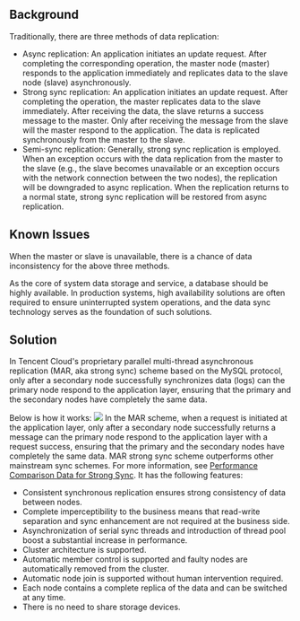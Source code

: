 ## Background
Traditionally, there are three methods of data replication:
- Async replication: An application initiates an update request. After completing the corresponding operation, the master node (master) responds to the application immediately and replicates data to the slave node (slave) asynchronously.
- Strong sync replication: An application initiates an update request. After completing the operation, the master replicates data to the slave immediately. After receiving the data, the slave returns a success message to the master. Only after receiving the message from the slave will the master respond to the application. The data is replicated synchronously from the master to the slave.
- Semi-sync replication: Generally, strong sync replication is employed. When an exception occurs with the data replication from the master to the slave (e.g., the slave becomes unavailable or an exception occurs with the network connection between the two nodes), the replication will be downgraded to async replication. When the replication returns to a normal state, strong sync replication will be restored from async replication.

## Known Issues
When the master or slave is unavailable, there is a chance of data inconsistency for the above three methods.

As the core of system data storage and service, a database should be highly available. In production systems, high availability solutions are often required to ensure uninterrupted system operations, and the data sync technology serves as the foundation of such solutions.

## Solution
In Tencent Cloud's proprietary parallel multi-thread asynchronous replication (MAR, aka strong sync) scheme based on the MySQL protocol, only after a secondary node successfully synchronizes data (logs) can the primary node respond to the application layer, ensuring that the primary and the secondary nodes have completely the same data.

Below is how it works:
![](https://main.qcloudimg.com/raw/9d9629407461c460de1e04e4c88a4830.png)
In the MAR scheme, when a request is initiated at the application layer, only after a secondary node successfully returns a message can the primary node respond to the application layer with a request success, ensuring that the primary and the secondary nodes have completely the same data.
MAR strong sync scheme outperforms other mainstream sync schemes. For more information, see [Performance Comparison Data for Strong Sync](https://intl.cloud.tencent.com/document/product/1042/33377). It has the following features:
- Consistent synchronous replication ensures strong consistency of data between nodes.
- Complete imperceptibility to the business means that read-write separation and sync enhancement are not required at the business side.
- Asynchronization of serial sync threads and introduction of thread pool boost a substantial increase in performance.
- Cluster architecture is supported.
- Automatic member control is supported and faulty nodes are automatically removed from the cluster.
- Automatic node join is supported without human intervention required.
- Each node contains a complete replica of the data and can be switched at any time.
- There is no need to share storage devices.
